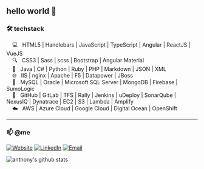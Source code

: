 ## hello world 👋 

### 🛠 techstack

&nbsp;&nbsp;&nbsp;&nbsp;💻 &nbsp; HTML5 | Handlebars | JavaScript | TypeScript | Angular | ReactJS | VueJS  
&nbsp;&nbsp;&nbsp;&nbsp;🔍 &nbsp; CSS3 | Sass | scss | Bootstrap | Angular Material  
&nbsp;&nbsp;&nbsp;&nbsp;🔌 &nbsp; Java | C# | Python | Ruby | PHP | Markdown | JSON | XML  
&nbsp;&nbsp;&nbsp;&nbsp;🌐 &nbsp; IIS | nginx | Apache | F5 | Datapower | JBoss  
&nbsp;&nbsp;&nbsp;&nbsp;💾 &nbsp; MySQL | Oracle | Microsoft SQL Server | MongoDB | Firebase | SumoLogic  
&nbsp;&nbsp;&nbsp;&nbsp;🔧 &nbsp; GitHub | GitLab | TFS | Rally | Jenkins | uDeploy | SonarQube | NexusIQ | Dynatrace | EC2 | S3 | Lambda | Amplify  
&nbsp;&nbsp;&nbsp;&nbsp;☁️ &nbsp; AWS | Azure Cloud | Google Cloud | Digital Ocean | OpenShift  

---

### 📫 @me

<a href="https://brignano.io/"><img alt="Website" src="https://img.shields.io/badge/Website-brignano.io-blue?style=flat-square&logo=google-chrome"></a>
<a href="https://www.linkedin.com/in/brignano/"><img alt="LinkedIn" src="https://img.shields.io/badge/LinkedIn-brignano-blue?style=flat-square&logo=linkedin"></a>
<a href="mailto:anthonybrignano@gmail.com"><img alt="Email" src="https://img.shields.io/badge/Email-anthonybrignano@gmail.com-blue?style=flat-square&logo=gmail"></a>

![anthony's github stats](https://github-readme-stats.vercel.app/api?username=brignano&count_private=true&hide_title=true)
